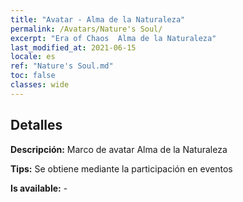 ```yaml
---
title: "Avatar - Alma de la Naturaleza"
permalink: /Avatars/Nature's Soul/
excerpt: "Era of Chaos  Alma de la Naturaleza"
last_modified_at: 2021-06-15
locale: es
ref: "Nature's Soul.md"
toc: false
classes: wide
---
```

## Detalles

 **Descripción:** Marco de avatar Alma de la Naturaleza 

 **Tips:** Se obtiene mediante la participación en eventos 

 **Is available:**  - 

